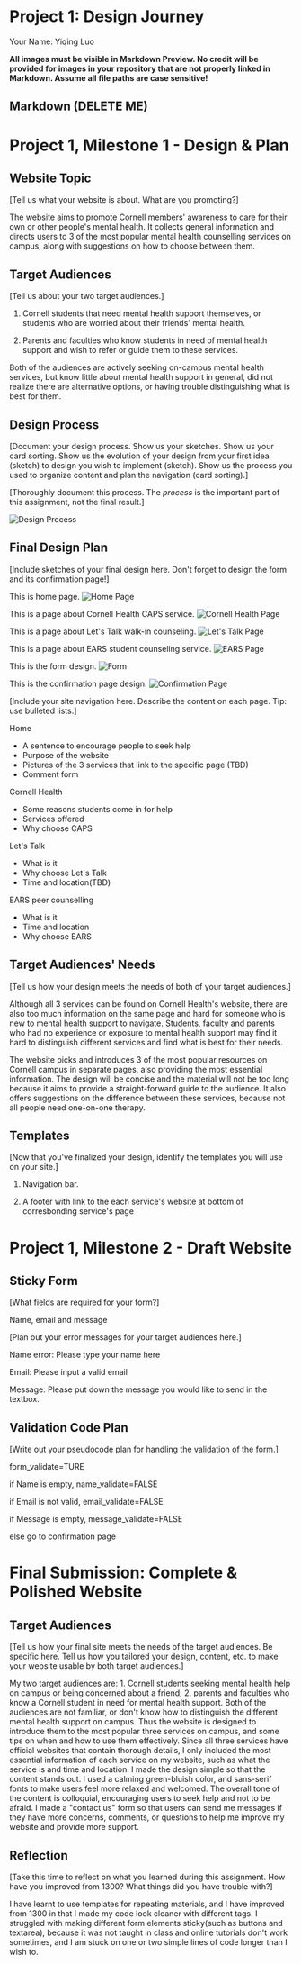 # Project 1: Design Journey

Your Name: Yiqing Luo

**All images must be visible in Markdown Preview. No credit will be provided for images in your repository that are not properly linked in Markdown. Assume all file paths are case sensitive!**

## Markdown (DELETE ME)

# Project 1, Milestone 1 - Design & Plan

## Website Topic

[Tell us what your website is about. What are you promoting?]

The website aims to promote Cornell members' awareness to care for their own or other people's mental health. It collects general information and directs users to 3 of the most popular mental health counselling services on campus, along with suggestions on how to choose between them.

## Target Audiences

[Tell us about your two target audiences.]

1. Cornell students that need mental health support themselves, or students who are worried about their friends' mental health.

2. Parents and faculties who know students in need of mental health support and wish to refer or guide them to these services.

Both of the audiences are actively seeking on-campus mental health services, but know little about mental health support in general, did not realize there are alternative options, or having trouble distinguishing what is best for them.

## Design Process

[Document your design process. Show us your sketches. Show us your card sorting. Show us the evolution of your design from your first idea (sketch) to design you wish to implement (sketch). Show us the process you used to organize content and plan the navigation (card sorting).]

[Thoroughly document this process. The _process_ is the important part of this assignment, not the final result.]

![Design Process](design-process.jpeg)

## Final Design Plan

[Include sketches of your final design here. Don't forget to design the form and its confirmation page!]

This is home page.
![Home Page](home.jpeg)

This is a page about Cornell Health CAPS service.
![Cornell Health Page](caps.jpeg)

This is a page about Let's Talk walk-in counseling.
![Let's Talk Page](letstalk.jpeg)

This is a page about EARS student counseling service.
![EARS Page](ears.jpeg)

This is the form design.
![Form](form.jpeg)

This is the confirmation page design.
![Confirmation Page](confirmation.jpeg)

[Include your site navigation here. Describe the content on each page. Tip: use bulleted lists.]

Home
- A sentence to encourage people to seek help
- Purpose of the website
- Pictures of the 3 services that link to the specific page (TBD)
- Comment form

Cornell Health
- Some reasons students come in for help
- Services offered
- Why choose CAPS

Let's Talk
- What is it
- Why choose Let's Talk
- Time and location(TBD)

EARS peer counselling
- What is it
- Time and location
- Why choose EARS

## Target Audiences' Needs

[Tell us how your design meets the needs of both of your target audiences.]

Although all 3 services can be found on Cornell Health's website, there are also too much information on the same page and hard for someone who is new to mental health support to navigate. Students, faculty and parents who had no experience or exposure to mental health support may find it hard to distinguish different services and find what is best for their needs.

The website picks and introduces 3 of the most popular resources on Cornell campus in separate pages, also providing the most essential information. The design will be concise and the material will not be too long because it aims to provide a straight-forward guide to the audience. It also offers suggestions on the difference between these services, because not all people need one-on-one therapy.

## Templates

[Now that you've finalized your design, identify the templates you will use on your site.]

1. Navigation bar.

2. A footer with link to the each service's website at bottom of corresbonding service's page


# Project 1, Milestone 2 - Draft Website

## Sticky Form

[What fields are required for your form?]

Name, email and message

[Plan out your error messages for your target audiences here.]

Name error: Please type your name here

Email: Please input a valid email

Message: Please put down the message you would like to send in the textbox.


## Validation Code Plan

[Write out your pseudocode plan for handling the validation of the form.]

form_validate=TURE

if Name is empty, name_validate=FALSE

if Email is not valid, email_validate=FALSE

if Message is empty, message_validate=FALSE

else go to confirmation page


# Final Submission: Complete & Polished Website

## Target Audiences

[Tell us how your final site meets the needs of the target audiences. Be specific here. Tell us how you tailored your design, content, etc. to make your website usable by both target audiences.]

My two target audiences are: 1. Cornell students seeking mental health help on campus or being concerned about a friend; 2. parents and faculties who know a Cornell student in need for mental health support. Both of the audiences are not familiar, or don't know how to distinguish the different mental health support on campus. Thus the website is designed to introduce them to the most popular three services on campus, and some tips on when and how to use them effectively.
Since all three services have official websites that contain thorough details, I only included the most essential information of each service on my website, such as what the service is and time and location.
I made the design simple so that the content stands out. I used a calming green-bluish color, and sans-serif fonts to make users feel more relaxed and welcomed. The overall tone of the content is colloquial, encouraging users to seek help and not to be afraid.
I made a "contact us" form so that users can send me messages if they have more concerns, comments, or questions to help me improve my website and provide more support.

## Reflection

[Take this time to reflect on what you learned during this assignment. How have you improved from 1300? What things did you have trouble with?]


I have learnt to use templates for repeating materials, and I have improved from 1300 in that I made my code look cleaner with different tags. I struggled with making different form elements sticky(such as buttons and textarea), because it was not taught in class and online tutorials don't work sometimes, and I am stuck on one or two simple lines of code longer than I wish to.
